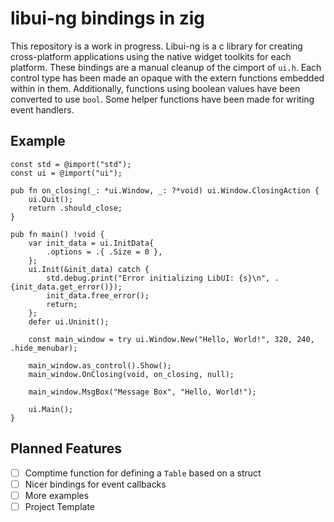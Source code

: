 # libui-ng bindings in zig

This repository is a work in progress. Libui-ng is a c library for creating
cross-platform applications using the native widget toolkits for each platform.
These bindings are a manual cleanup of the cimport of `ui.h`. Each control
type has been made an opaque with the extern functions embedded within in them.
Additionally, functions using boolean values have been converted to use `bool`.
Some helper functions have been made for writing event handlers.

## Example
```zig
const std = @import("std");
const ui = @import("ui");

pub fn on_closing(_: *ui.Window, _: ?*void) ui.Window.ClosingAction {
    ui.Quit();
    return .should_close;
}

pub fn main() !void {
    var init_data = ui.InitData{
        .options = .{ .Size = 0 },
    };
    ui.Init(&init_data) catch {
        std.debug.print("Error initializing LibUI: {s}\n", .{init_data.get_error()});
        init_data.free_error();
        return;
    };
    defer ui.Uninit();

    const main_window = try ui.Window.New("Hello, World!", 320, 240, .hide_menubar);

    main_window.as_control().Show();
    main_window.OnClosing(void, on_closing, null);

    main_window.MsgBox("Message Box", "Hello, World!");

    ui.Main();
}
```

## Planned Features
- [ ] Comptime function for defining a `Table` based on a struct
- [ ] Nicer bindings for event callbacks
- [ ] More examples
- [ ] Project Template
